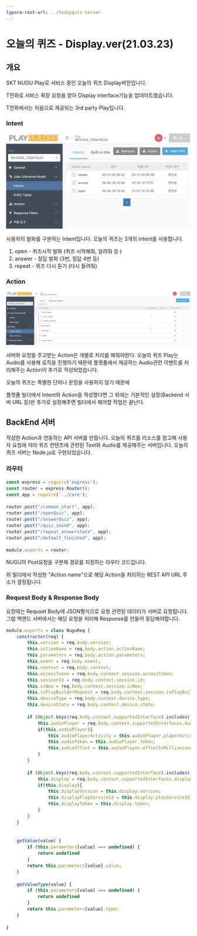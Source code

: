 ```yaml
---
typora-root-url: ../todayquiz-server
---
```


# 오늘의 퀴즈 - Display.ver(21.03.23)



## 개요



SKT NUGU Play로 서비스 중인 오늘의 퀴즈 Display버전입니다.

T전화로 서비스 확장 요청을 받아 Display interface기능을 업데이트했습니다.  

T전화에서는 처음으로 제공되는 3rd party Play입니다.





### Intent

![image-20210323142244069](./img/image-20210323142244069.png)



사용자의 발화를 구분하는 Intent입니다. 오늘의 퀴즈는 3개의 intent를 사용합니다.

1. open - 퀴즈시작 발화 (퀴즈 시작해줘, 알려줘 등 )
2. answer - 정답 발화 (3번, 정답 4번 등)
3. repeat - 퀴즈 다시 듣기 (다시 들려줘)





### Action

![image-20210323142558369](./img/image-20210323142558369.png)

서버와 요청을 주고받는 Action은 개별로 처리를 해줘야한다. 오늘의 퀴즈 Play는 Audio를 사용해 로직을 진행하기 때문에 플랫폼에서 제공하는 Audio관련 이벤트를 처리해주는 Action이 추가로 작성되었습니다.



오늘의 퀴즈는 특별한 단어나 문장을 사용하지 않기 때문에

플랫폼 빌더에서 Intent와 Action을 작성했다면 그 외에는 기본적인 설정(Backend 서버 URL 등)만 추가로 설정해주면 빌더에서 해야할 작업은 끝난다. 





## BackEnd 서버

작성한 Action과 연동하는 API 서버를 만듭니다. 오늘의 퀴즈를 리소스를 참고해 사용자 요청에 따라 퀴즈 컨텐츠에 관련된 Text와 Audio를 제공해주는 서버입니다. 오늘의 퀴즈 서버는 Node.js로 구현되었습니다.



### 라우터



```javascript
const express = require('express');
const router = express.Router();
const app = require('../core');

router.post("/common_start", app);
router.post("/openQuiz", app);
router.post("/answerQuiz", app);
router.post("/quiz_sound", app);
router.post("/repeat_answerstate", app);
router.post("/default_finished", app);

module.exports = router;
```

NUGU의 Post요청을 구분해 경로를 지정하는 라우터 코드입니다. 

위 빌더에서 작성한 "Action name"으로 해당 Action을 처리하는 REST API URL 주소가 결정됩니다.

### 



### Request Body & Response Body

요청에는 Requset Body에 JSON형식으로 요청 관련된 데이터가 서버로 요청됩니다. 그럼 백엔드 서버에서는 해당 요청을 처리해 Response를 만들어 응답해야합니다.

```javascript
module.exports = class NuguReq {
    constructor(req) {
        this.version = req.body.version;
        this.actionName = req.body.action.actionName;
        this.parameters = req.body.action.parameters;
        this.event = req.body.event;
        this.context = req.body.context;
        this.accessToken = req.body.context.session.accessToken;
        this.sessionId = req.body.context.session.id;
        this.isNew = req.body.context.session.isNew;
        this.isPlayBuilderRequest = req.body.context.session.isPlayBuilderRequest;
        this.deviceType = req.body.context.device.type;
        this.deviceState = req.body.context.device.state;
  
        if (Object.keys(req.body.context.supportedInterface).includes('AudioPlayer')) {
            this.audioPlayer = req.body.context.supportedInterfaces.AudioPlayer;
            if(this.audioPlayer){
                this.audioPlayerActivity = this.audioPlayer.playerActivity;
                this.audioToken = this.audioPlayer.token;
                this.audioOffset = this.audioPlayer.offsetInMilliseconds;
            }
        }
     
        if (Object.keys(req.body.context.supportedInterface).includes('Display')) {
            this.display = req.body.context.supportedInterfaces.display;
            if(this.display){
                this.displayVersion = this.display.version;
                this.displayPlayServiceId = this.display.playServiceId;
                this.displayToken = this.display.token;
            }
        }
    }


    getValue(value) {
        if (this.parameters[value] === undefined) {
            return undefined
        }
        return this.parameters[value].value;
    }

    getValueType(value) {
        if (this.parameters[value] === undefined) {
            return undefined
        }
        return this.parameters[value].type;
    }
   
}

```





